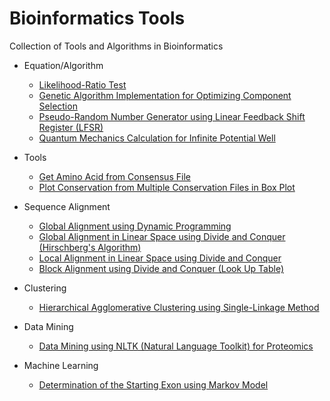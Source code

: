 # Bioinformatics Tools

Collection of Tools and Algorithms in Bioinformatics

* Equation/Algorithm
  * [Likelihood-Ratio Test](https://github.com/ekaakurniawan/Bioinformatics-Tools/blob/master/ComputationalBiology/Likelihood_Ratio_Test.py)
  * [Genetic Algorithm Implementation for Optimizing Component Selection](https://github.com/ekaakurniawan/Bioinformatics-Tools/tree/master/GA_ComponentSelection)
  * [Pseudo-Random Number Generator using Linear Feedback Shift Register (LFSR)](https://github.com/ekaakurniawan/Bioinformatics-Tools/tree/master/RNG_LFSR)
  * [Quantum Mechanics Calculation for Infinite Potential Well](https://github.com/ekaakurniawan/Bioinformatics-Tools/tree/master/QuantumMechanics)
  
* Tools
  * [Get Amino Acid from Consensus File](https://github.com/ekaakurniawan/Bioinformatics-Tools/tree/master/get_aa)
  * [Plot Conservation from Multiple Conservation Files in Box Plot](https://github.com/ekaakurniawan/Bioinformatics-Tools/tree/master/plot_conservation)

* Sequence Alignment
  * [Global Alignment using Dynamic Programming](https://github.com/ekaakurniawan/Bioinformatics-Tools/tree/master/DP_GlobalAlignment)
  * [Global Alignment in Linear Space using Divide and Conquer (Hirschberg's Algorithm)](https://github.com/ekaakurniawan/Bioinformatics-Tools/tree/master/DnC_GlobalAlignment)
  * [Local Alignment in Linear Space using Divide and Conquer](https://github.com/ekaakurniawan/Bioinformatics-Tools/tree/master/DnC_LocalAlignment)
  * [Block Alignment using Divide and Conquer (Look Up Table)](https://github.com/ekaakurniawan/Bioinformatics-Tools/tree/master/DnC_BlockAlignmentLUT)

* Clustering
  * [Hierarchical Agglomerative Clustering using Single-Linkage Method](https://github.com/ekaakurniawan/Bioinformatics-Tools/tree/master/Clustering_HierAggloSL)

* Data Mining
  * [Data Mining using NLTK (Natural Language Toolkit) for Proteomics](https://github.com/ekaakurniawan/Bioinformatics-Tools/tree/master/DM_Proteomics)

* Machine Learning
  * [Determination of the Starting Exon using Markov Model](https://github.com/ekaakurniawan/Bioinformatics-Tools/tree/master/MM_Starting_Exon)
